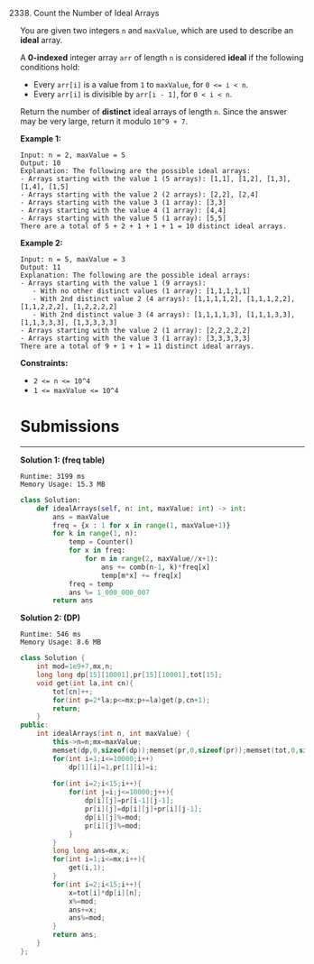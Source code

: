 2338. Count the Number of Ideal Arrays

You are given two integers `n` and `maxValue`, which are used to describe an **ideal** array.

A **0-indexed** integer array `arr` of length `n` is considered **ideal** if the following conditions hold:

* Every `arr[i]` is a value from `1` to `maxValue`, for `0 <= i < n`.
* Every `arr[i]` is divisible by `arr[i - 1]`, for `0 < i < n`.

Return the number of **distinct** ideal arrays of length `n`. Since the answer may be very large, return it modulo `10^9 + 7`.

 

**Example 1:**
```
Input: n = 2, maxValue = 5
Output: 10
Explanation: The following are the possible ideal arrays:
- Arrays starting with the value 1 (5 arrays): [1,1], [1,2], [1,3], [1,4], [1,5]
- Arrays starting with the value 2 (2 arrays): [2,2], [2,4]
- Arrays starting with the value 3 (1 array): [3,3]
- Arrays starting with the value 4 (1 array): [4,4]
- Arrays starting with the value 5 (1 array): [5,5]
There are a total of 5 + 2 + 1 + 1 + 1 = 10 distinct ideal arrays.
```

**Example 2:**
```
Input: n = 5, maxValue = 3
Output: 11
Explanation: The following are the possible ideal arrays:
- Arrays starting with the value 1 (9 arrays): 
   - With no other distinct values (1 array): [1,1,1,1,1] 
   - With 2nd distinct value 2 (4 arrays): [1,1,1,1,2], [1,1,1,2,2], [1,1,2,2,2], [1,2,2,2,2]
   - With 2nd distinct value 3 (4 arrays): [1,1,1,1,3], [1,1,1,3,3], [1,1,3,3,3], [1,3,3,3,3]
- Arrays starting with the value 2 (1 array): [2,2,2,2,2]
- Arrays starting with the value 3 (1 array): [3,3,3,3,3]
There are a total of 9 + 1 + 1 = 11 distinct ideal arrays.
```

**Constraints:**

* `2 <= n <= 10^4`
* `1 <= maxValue <= 10^4`

# Submissions
---
**Solution 1: (freq table)**
```
Runtime: 3199 ms
Memory Usage: 15.3 MB
```
```python
class Solution:
    def idealArrays(self, n: int, maxValue: int) -> int:
        ans = maxValue
        freq = {x : 1 for x in range(1, maxValue+1)}
        for k in range(1, n): 
            temp = Counter()
            for x in freq: 
                for m in range(2, maxValue//x+1): 
                    ans += comb(n-1, k)*freq[x]
                    temp[m*x] += freq[x]
            freq = temp
            ans %= 1_000_000_007
        return ans 
```

**Solution 2: (DP)**
```
Runtime: 546 ms
Memory Usage: 8.6 MB
```
```c++
class Solution {
    int mod=1e9+7,mx,n;
    long long dp[15][10001],pr[15][10001],tot[15];
    void get(int la,int cn){
        tot[cn]++;
        for(int p=2*la;p<=mx;p+=la)get(p,cn+1);
        return;
    }
public:
    int idealArrays(int n, int maxValue) {
        this->n=n;mx=maxValue;
        memset(dp,0,sizeof(dp));memset(pr,0,sizeof(pr));memset(tot,0,sizeof(tot));
        for(int i=1;i<=10000;i++)
            dp[1][i]=1,pr[1][i]=i;
        
        for(int i=2;i<15;i++){
            for(int j=i;j<=10000;j++){
                dp[i][j]=pr[i-1][j-1];
                pr[i][j]=dp[i][j]+pr[i][j-1];
                dp[i][j]%=mod;
                pr[i][j]%=mod;
            }
        }
        long long ans=mx,x;
        for(int i=1;i<=mx;i++){
            get(i,1);
        }
        for(int i=2;i<15;i++){
            x=tot[i]*dp[i][n];
            x%=mod;
            ans+=x;
            ans%=mod;
        }
        return ans;
    }
};
```
